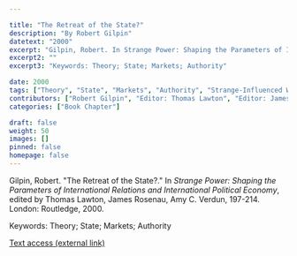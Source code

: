 ```yaml
---

title: "The Retreat of the State?"
description: "By Robert Gilpin"
datetext: "2000"
excerpt: "Gilpin, Robert. In Strange Power: Shaping the Parameters of International Relations and International Political Economy, edited by Thomas Lawton, James Rosenau, Amy C. Verdun, 197-214. London: Routledge, 2000."
excerpt2: ""
excerpt3: "Keywords: Theory; State; Markets; Authority"

date: 2000
tags: ["Theory", "State", "Markets", "Authority", "Strange-Influenced Works", "2000's"]
contributors: ["Robert Gilpin", "Editor: Thomas Lawton", "Editor: James Rosenau", "Editor: Amy C. Verdun"]
categories: ["Book Chapter"]

draft: false
weight: 50
images: []
pinned: false
homepage: false
---
```


Gilpin, Robert. "The Retreat of the State?." In *Strange Power: Shaping the Parameters of International Relations and International Political Economy*, edited by Thomas Lawton, James Rosenau, Amy C. Verdun, 197-214. London: Routledge, 2000.

Keywords: Theory; State; Markets; Authority

[Text access (external link)](https://www.worldcat.org/title/1022846081)
